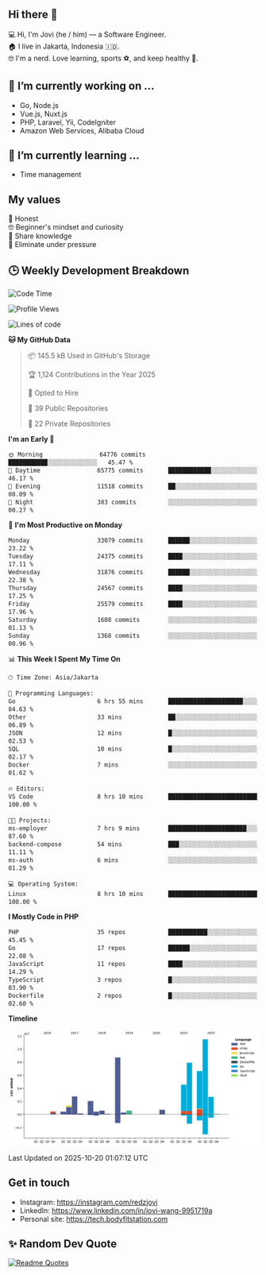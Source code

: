 ## Hi there 👋
💻 Hi, I'm Jovi (he / him) — a Software Engineer.\
🏠 I live in Jakarta, Indonesia 🇮🇩.\
🤓 I'm a nerd. Love learning, sports ⚽️, and keep healthy 🧘.

## 🔭 I’m currently working on ...
- Go, Node.js
- Vue.js, Nuxt.js
- PHP, Laravel, Yii, CodeIgniter
- Amazon Web Services, Alibaba Cloud

## 🌱 I’m currently learning ...
- Time management

## My values
💖 Honest\
🤓 Beginner's mindset and curiosity\
🙌 Share knowledge\
🧘 Eliminate under pressure

## 🕒 Weekly Development Breakdown
<!--START_SECTION:waka-->
![Code Time](http://img.shields.io/badge/Code%20Time-5%2C873%20hrs%2026%20mins-blue)

![Profile Views](http://img.shields.io/badge/Profile%20Views-92-blue)

![Lines of code](https://img.shields.io/badge/From%20Hello%20World%20I%27ve%20Written-51.6%20million%20lines%20of%20code-blue)

**🐱 My GitHub Data** 

> 📦 145.5 kB Used in GitHub's Storage 
 > 
> 🏆 1,124 Contributions in the Year 2025
 > 
> 💼 Opted to Hire
 > 
> 📜 39 Public Repositories 
 > 
> 🔑 22 Private Repositories 
 > 
**I'm an Early 🐤** 

```text
🌞 Morning                64776 commits       ███████████░░░░░░░░░░░░░░   45.47 % 
🌆 Daytime                65775 commits       ████████████░░░░░░░░░░░░░   46.17 % 
🌃 Evening                11518 commits       ██░░░░░░░░░░░░░░░░░░░░░░░   08.09 % 
🌙 Night                  383 commits         ░░░░░░░░░░░░░░░░░░░░░░░░░   00.27 % 
```
📅 **I'm Most Productive on Monday** 

```text
Monday                   33079 commits       ██████░░░░░░░░░░░░░░░░░░░   23.22 % 
Tuesday                  24375 commits       ████░░░░░░░░░░░░░░░░░░░░░   17.11 % 
Wednesday                31876 commits       ██████░░░░░░░░░░░░░░░░░░░   22.38 % 
Thursday                 24567 commits       ████░░░░░░░░░░░░░░░░░░░░░   17.25 % 
Friday                   25579 commits       ████░░░░░░░░░░░░░░░░░░░░░   17.96 % 
Saturday                 1608 commits        ░░░░░░░░░░░░░░░░░░░░░░░░░   01.13 % 
Sunday                   1368 commits        ░░░░░░░░░░░░░░░░░░░░░░░░░   00.96 % 
```


📊 **This Week I Spent My Time On** 

```text
🕑︎ Time Zone: Asia/Jakarta

💬 Programming Languages: 
Go                       6 hrs 55 mins       █████████████████████░░░░   84.63 % 
Other                    33 mins             ██░░░░░░░░░░░░░░░░░░░░░░░   06.89 % 
JSON                     12 mins             █░░░░░░░░░░░░░░░░░░░░░░░░   02.53 % 
SQL                      10 mins             █░░░░░░░░░░░░░░░░░░░░░░░░   02.17 % 
Docker                   7 mins              ░░░░░░░░░░░░░░░░░░░░░░░░░   01.62 % 

🔥 Editors: 
VS Code                  8 hrs 10 mins       █████████████████████████   100.00 % 

🐱‍💻 Projects: 
ms-employer              7 hrs 9 mins        ██████████████████████░░░   87.60 % 
backend-compose          54 mins             ███░░░░░░░░░░░░░░░░░░░░░░   11.11 % 
ms-auth                  6 mins              ░░░░░░░░░░░░░░░░░░░░░░░░░   01.29 % 

💻 Operating System: 
Linux                    8 hrs 10 mins       █████████████████████████   100.00 % 
```

**I Mostly Code in PHP** 

```text
PHP                      35 repos            ███████████░░░░░░░░░░░░░░   45.45 % 
Go                       17 repos            ██████░░░░░░░░░░░░░░░░░░░   22.08 % 
JavaScript               11 repos            ████░░░░░░░░░░░░░░░░░░░░░   14.29 % 
TypeScript               3 repos             █░░░░░░░░░░░░░░░░░░░░░░░░   03.90 % 
Dockerfile               2 repos             █░░░░░░░░░░░░░░░░░░░░░░░░   02.60 % 
```



**Timeline**

![Lines of Code chart](https://raw.githubusercontent.com/redzjovi/redzjovi/master/assets/bar_graph.png)


 Last Updated on 2025-10-20 01:07:12 UTC
<!--END_SECTION:waka-->

## Get in touch
- Instagram: https://instagram.com/redzjovi
- LinkedIn: https://www.linkedin.com/in/jovi-wang-9951719a
- Personal site: https://tech.bodyfitstation.com

## ✨ Random Dev Quote
[![Readme Quotes](https://quotes-github-readme.vercel.app/api?type=horizontal&border=true)](https://github.com/piyushsuthar/github-readme-quotes)

